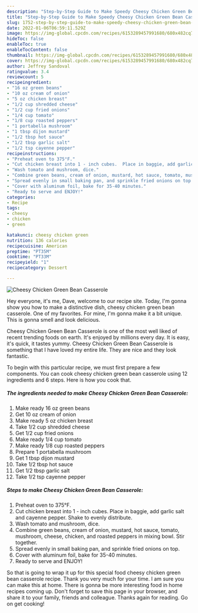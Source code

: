 ```yaml
---
description: "Step-by-Step Guide to Make Speedy Cheesy Chicken Green Bean Casserole"
title: "Step-by-Step Guide to Make Speedy Cheesy Chicken Green Bean Casserole"
slug: 1752-step-by-step-guide-to-make-speedy-cheesy-chicken-green-bean-casserole
date: 2022-01-06T06:59:11.529Z
image: https://img-global.cpcdn.com/recipes/6153289457991680/680x482cq70/cheesy-chicken-green-bean-casserole-recipe-main-photo.jpg
hideToc: false
enableToc: true
enableTocContent: false
thumbnail: https://img-global.cpcdn.com/recipes/6153289457991680/680x482cq70/cheesy-chicken-green-bean-casserole-recipe-main-photo.jpg
cover: https://img-global.cpcdn.com/recipes/6153289457991680/680x482cq70/cheesy-chicken-green-bean-casserole-recipe-main-photo.jpg
author: Jeffrey Sandoval
ratingvalue: 3.4
reviewcount: 5
recipeingredient:
- "16 oz green beans"
- "10 oz cream of onion"
- "5 oz chicken breast"
- "1/2 cup shredded cheese"
- "1/2 cup fried onions"
- "1/4 cup tomato"
- "1/8 cup roasted peppers"
- "1 portabella mushroom"
- "1 tbsp dijon mustard"
- "1/2 tbsp hot sauce"
- "1/2 tbsp garlic salt"
- "1/2 tsp cayenne pepper"
recipeinstructions:
- "Preheat oven to 375°F."
- "Cut chicken breast into 1 - inch cubes.  Place in baggie, add garlic salt and cayenne pepper.  Shake to evenly distribute."
- "Wash tomato and mushroom, dice."
- "Combine green beans, cream of onion, mustard, hot sauce, tomato, mushroom, cheese, chicken, and roasted peppers in mixing bowl.  Stir together."
- "Spread evenly in small baking pan, and sprinkle fried onions on top."
- "Cover with aluminum foil, bake for 35-40 minutes."
- "Ready to serve and ENJOY!"
categories:
- Recipe
tags:
- cheesy
- chicken
- green

katakunci: cheesy chicken green 
nutrition: 136 calories
recipecuisine: American
preptime: "PT35M"
cooktime: "PT33M"
recipeyield: "1"
recipecategory: Dessert

---
```



![Cheesy Chicken Green Bean Casserole](https://img-global.cpcdn.com/recipes/6153289457991680/680x482cq70/cheesy-chicken-green-bean-casserole-recipe-main-photo.jpg)

Hey everyone, it's me, Dave, welcome to our recipe site. Today, I'm gonna show you how to make a distinctive dish, cheesy chicken green bean casserole. One of my favorites. For mine, I'm gonna make it a bit unique. This is gonna smell and look delicious.



Cheesy Chicken Green Bean Casserole is one of the most well liked of recent trending foods on earth. It's enjoyed by millions every day. It is easy, it's quick, it tastes yummy. Cheesy Chicken Green Bean Casserole is something that I have loved my entire life. They are nice and they look fantastic.


To begin with this particular recipe, we must first prepare a few components. You can cook cheesy chicken green bean casserole using 12 ingredients and 6 steps. Here is how you cook that.

<!--inarticleads1-->

##### The ingredients needed to make Cheesy Chicken Green Bean Casserole:

1. Make ready 16 oz green beans
1. Get 10 oz cream of onion
1. Make ready 5 oz chicken breast
1. Take 1/2 cup shredded cheese
1. Get 1/2 cup fried onions
1. Make ready 1/4 cup tomato
1. Make ready 1/8 cup roasted peppers
1. Prepare 1 portabella mushroom
1. Get 1 tbsp dijon mustard
1. Take 1/2 tbsp hot sauce
1. Get 1/2 tbsp garlic salt
1. Take 1/2 tsp cayenne pepper




<!--inarticleads2-->

##### Steps to make Cheesy Chicken Green Bean Casserole:

1. Preheat oven to 375°F.
1. Cut chicken breast into 1 - inch cubes.  Place in baggie, add garlic salt and cayenne pepper.  Shake to evenly distribute.
1. Wash tomato and mushroom, dice.
1. Combine green beans, cream of onion, mustard, hot sauce, tomato, mushroom, cheese, chicken, and roasted peppers in mixing bowl.  Stir together.
1. Spread evenly in small baking pan, and sprinkle fried onions on top.
1. Cover with aluminum foil, bake for 35-40 minutes.
1. Ready to serve and ENJOY!



So that is going to wrap it up for this special food cheesy chicken green bean casserole recipe. Thank you very much for your time. I am sure you can make this at home. There is gonna be more interesting food in home recipes coming up. Don't forget to save this page in your browser, and share it to your family, friends and colleague. Thanks again for reading. Go on get cooking!
